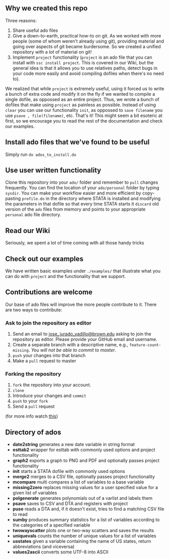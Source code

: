 ## Why we created this repo
Three reasons:

1. Share useful ado files
2. Give a down-to-earth, practical how-to on git. As we worked with more people (some of whom weren't already using git), providing material and going over aspects of git became burdersome. So we created a unified repository with a _lot_ of material on git!
3. Implement `project` functionality (`project` is an ado file that you can install with `ssc install project`. This is covered in our Wiki, but the general idea is that it allows you to use relatives paths, detect bugs in your code more easily and avoid compiling dofiles when there's no need to). 

We realized that while `project` is extremely useful, using it forced us to write a bunch of extra code and modify it on the fly if we wanted to compile a single dofile, as oppossed as an entire project. Thus, we wrote a bunch of dofiles that make using `project` as painless as possible. Instead of using `clear` you can use our functionality `init`, as oppossed to `save filename` you use `psave , file(filename)`, etc. That's it! This might seem a bit esoteric at first, so we encourage you to read the rest of the documentation and check our examples.

## Install ado files that we've found to be useful

Simply run
`do ados_to_install.do`

## Use user written functionality

Clone this repository into your `ado/` folder and remember to `pull` changes frequently.
You can find the location of your `ado/personal` folder by typing `sysdir`. You can make your workflow easier and more efficient by copy-pasting `profile.do` in the directory where STATA is installed and modifying the parameters in that dofile so that every time STATA starts it `discard` old version of the `ado` files from memory and points to your appropriate `personal` ado file directory.

## Read our Wiki
Seriously, we spent a lot of time coming with all those handy tricks

## Check out our examples
We have written basic examples under `./examples/` that illustrate what you can do with `project` and the functionality that we support.

## Contributions are welcome
Our base of ado files will improve the more people contribute to it. There are two ways to contribute:

### Ask to join the repository as editor
1. Send an email to jose_jurado_vadillo@brown.edu asking to join the repository as editor. Please provide your GitHub email and username.
2. Create a separate branch with a descriptive name, e.g., `feature-count-missing`. *You will not be able to commit to master*.
3. `push` your changes into that branch
4. Make a `pull` request to master

### Forking the repository
1. `fork` the repository into your account.
2. `clone`
3. Introduce your changes and `commit`
4. `push` to your `fork`
5. Send a `pull` request

(for more info watch [this](https://www.youtube.com/watch?v=G9yBPk4SltE))

## Directory of ados
- **date2string** generates a new date variable in string format
- **esttab2** wrapper for esttab with commonly used options and project functionality
- **graph2** exports a graph to PNG and PDF and optionally passes project functionality
- **init** starts a STATA dofile with commonly used options
- **merge2** merges to a CSV file, optionally passes project functionality
- **mcompare** multi compares a list of variables to a base variable
- **missing2zero** replaces missing values for a user specified value for a given list of variables
- **polgenerate** generates polynomials out of a varlist and labels them
- **psave** saves to CSV and DTA and registers with project
- **puse** reads a DTA and, if it doesn't exist, tries to find a matching CSV file to read
- **sumby** produces summary statistics for a list of variables according to the categories of a specified variable
- **twowayscatter** plots one or two-way scatters and saves the results 
- **uniquevals** counts the number of unique values for a list of variables
- **usstates** given a variable containing the name of US states, return abbreviations (and viceversa)
- **values2ascii** converts some UTF-8 into ASCII
